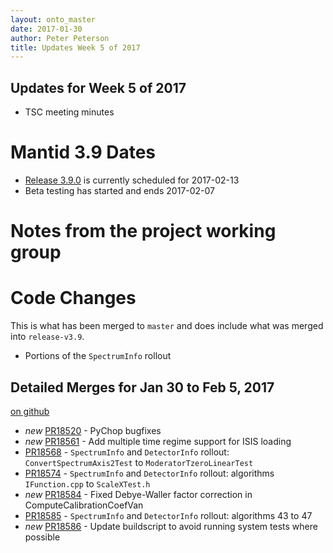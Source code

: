 ```yaml
---
layout: onto_master
date: 2017-01-30
author: Peter Peterson
title: Updates Week 5 of 2017
---
```

Updates for Week 5 of 2017
--------------------------

* TSC meeting minutes

Mantid 3.9 Dates
================

* [Release 3.9.0](https://github.com/mantidproject/mantid/milestone/59) is currently scheduled for 2017-02-13
* Beta testing has started and ends 2017-02-07

Notes from the project working group
====================================

Code Changes
============

This is what has been merged to `master` and does include what was merged into `release-v3.9`.

* Portions of the `SpectrumInfo` rollout

Detailed Merges for Jan 30 to Feb 5, 2017
-----------------------------------------
[on github](https://github.com/mantidproject/mantid/pulls?q=is%3Apr+merged%3A2017-01-31..2017-02-05)

* *new* [PR18520](https://github.com/mantidproject/mantid/pull/18520) - PyChop bugfixes
* *new* [PR18561](https://github.com/mantidproject/mantid/pull/18561) - Add multiple time regime support for ISIS loading
* [PR18568](https://github.com/mantidproject/mantid/pull/18568) - `SpectrumInfo` and `DetectorInfo` rollout: `ConvertSpectrumAxis2Test` to `ModeratorTzeroLinearTest`
* [PR18574](https://github.com/mantidproject/mantid/pull/18574) - `SpectrumInfo` and `DetectorInfo` rollout: algorithms `IFunction.cpp` to `ScaleXTest.h`
* *new* [PR18584](https://github.com/mantidproject/mantid/pull/18584) - Fixed Debye-Waller factor correction in ComputeCalibrationCoefVan
* [PR18585](https://github.com/mantidproject/mantid/pull/18585) - `SpectrumInfo` and `DetectorInfo` rollout: algorithms 43 to 47
* *new* [PR18586](https://github.com/mantidproject/mantid/pull/18586) - Update buildscript to avoid running system tests where possible
